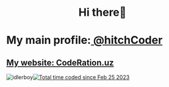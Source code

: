 
<h1 align="center">Hi there👋</h1>
<h1>My main profile:<a href="https://github.com/hitchcoder"> @hitchCoder</h1>
<h2>My website: <a href="https://coderation.uz/">CodeRation.uz</a></h2>
<img src="https://komarev.com/ghpvc/?username=idlerboy&label=Profile%20views&color=0e75b6&style=flat" alt="idlerboy" /><a href="https://wakatime.com/@50dd340e-7727-496a-be1a-a1a264aa9202"><img src="https://wakatime.com/badge/user/50dd340e-7727-496a-be1a-a1a264aa9202.svg" alt="Total time coded since Feb 25 2023" /></a>
